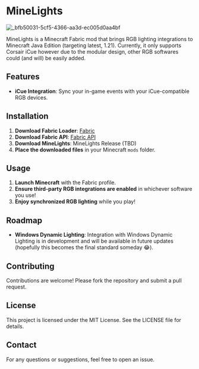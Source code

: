 # MineLights
![_bfb50031-5cf5-4366-aa3d-ec005d0aa4bf](https://github.com/user-attachments/assets/d2a078e4-f7f1-43cf-b03e-b1b6142b6fd8)

MineLights is a Minecraft Fabric mod that brings RGB lighting integrations to Minecraft Java Edition (targeting latest, 1.21). Currently, it only supports Corsair iCue however due to the modular design, other RGB softwares could (and will) be easily added.

## Features

- **iCue Integration**: Sync your in-game events with your iCue-compatible RGB devices.

## Installation

1. **Download Fabric Loader**: [Fabric](https://fabricmc.net/)
2. **Download Fabric API**: [Fabric API](https://www.curseforge.com/minecraft/mc-mods/irisshaders)
3. **Download MineLights**: MineLights Release (TBD)
4. **Place the downloaded files** in your Minecraft `mods` folder.

## Usage

1. **Launch Minecraft** with the Fabric profile.
2. **Ensure third-party RGB integrations are enabled** in whichever software you use!
3. **Enjoy synchronized RGB lighting** while you play!

## Roadmap

- **Windows Dynamic Lighting**: Integration with Windows Dynamic Lighting is in development and will be available in future updates (hopefully this becomes the final standard someday 😂).

## Contributing

Contributions are welcome! Please fork the repository and submit a pull request.

## License

This project is licensed under the MIT License. See the LICENSE file for details.

## Contact

For any questions or suggestions, feel free to open an issue.
